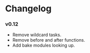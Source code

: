 # Changelog

### v0.12

* Remove wildcard tasks.
* Remove before and after functions.
* Add bake modules looking up.
